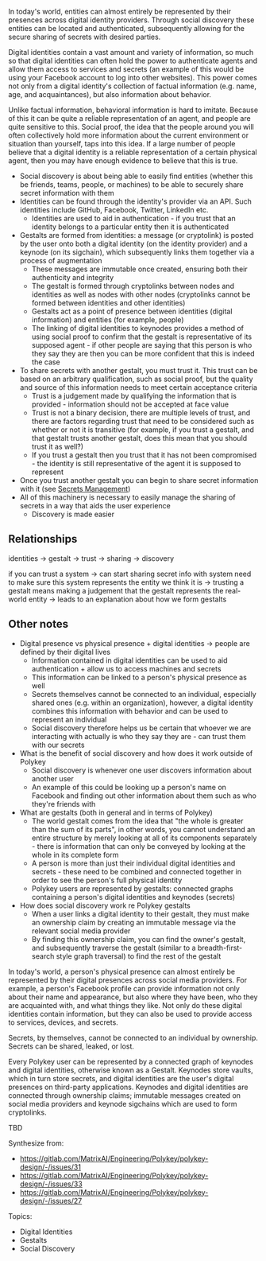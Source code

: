 In today's world, entities can almost entirely be represented by their presences across digital identity providers. Through social discovery these entities can be located and authenticated, subsequently allowing for the secure sharing of secrets with desired parties.

Digital identities contain a vast amount and variety of information, so much so that digital identities can often hold the power to authenticate agents and allow them access to services and secrets (an example of this would be using your Facebook account to log into other websites). This power comes not only from a digital identity's collection of factual information (e.g. name, age, and acquaintances), but also information about behavior.

Unlike factual information, behavioral information is hard to imitate. Because of this it can be quite a reliable representation of an agent, and people are quite sensitive to this. Social proof, the idea that the people around you will often collectively hold more information about the current environment or situation than yourself, taps into this idea. If a large number of people believe that a digital identity is a reliable representation of a certain physical agent, then you may have enough evidence to believe that this is true.



* Social discovery is about being able to easily find entities (whether this be friends, teams, people, or machines) to be able to securely share secret information with them
* Identities can be found through the identity's provider via an API. Such identities include GitHub, Facebook, Twitter, LinkedIn etc.
  * Identities are used to aid in authentication - if you trust that an identity belongs to a particular entity then it is authenticated
* Gestalts are formed from identities: a message (or cryptolink) is posted by the user onto both a digital identity (on the identity provider) and a keynode (on its sigchain), which subsequently links them together via a process of augmentation
  * These messages are immutable once created, ensuring both their authenticity and integrity
  * The gestalt is formed through cryptolinks between nodes and identities as well as nodes with other nodes (cryptolinks cannot be formed between identities and other identities)
  * Gestalts act as a point of presence between identities (digital information) and entities (for example, people)
  * The linking of digital identities to keynodes provides a method of using social proof to confirm that the gestalt is representative of its supposed agent - if other people are saying that this person is who they say they are then you can be more confident that this is indeed the case
* To share secrets with another gestalt, you must trust it. This trust can be based on an arbitrary qualification, such as social proof, but the quality and source of this information needs to meet certain acceptance criteria
  * Trust is a judgement made by qualifying the information that is provided - information should not be accepted at face value
  * Trust is not a binary decision, there are multiple levels of trust, and there are factors regarding trust that need to be considered such as whether or not it is transitive (for example, if you trust a gestalt, and that gestalt trusts another gestalt, does this mean that you should trust it as well?)
  * If you trust a gestalt then you trust that it has not been compromised - the identity is still representative of the agent it is supposed to represent
* Once you trust another gestalt you can begin to share secret information with it (see [Secrets Management](secrets-management))
* All of this machinery is necessary to easily manage the sharing of secrets in a way that aids the user experience
  * Discovery is made easier

## Relationships
identities -> gestalt -> trust -> sharing -> discovery

if you can trust a system -> can start sharing secret info with system
need to make sure this system represents the entity we think it is -> trusting a gestalt means making a judgement that the gestalt represents the real-world entity
-> leads to an explanation about how we form gestalts



## Other notes
* Digital presence vs physical presence + digital identities -> people are defined by their digital lives
  * Information contained in digital identities can be used to aid authentication + allow us to access machines and secrets
  * This information can be linked to a person's physical presence as well
  * Secrets themselves cannot be connected to an individual, especially shared ones (e.g. within an organization), however, a digital identity combines this information with behavior and can be used to represent an individual
  * Social discovery therefore helps us be certain that whoever we are interacting with actually is who they say they are - can trust them with our secrets
* What is the benefit of social discovery and how does it work outside of Polykey
  * Social discovery is whenever one user discovers information about another user
  * An example of this could be looking up a person's name on Facebook and finding out other information about them such as who they're friends with
* What are gestalts (both in general and in terms of Polykey)
  * The world gestalt comes from the idea that "the whole is greater than the sum of its parts", in other words, you cannot understand an entire structure by merely looking at all of its components separately - there is information that can only be conveyed by looking at the whole in its complete form
  * A person is more than just their individual digital identities and secrets - these need to be combined and connected together in order to see the person's full physical identity
  * Polykey users are represented by gestalts: connected graphs containing a person's digital identities and keynodes (secrets)
* How does social discovery work re Polykey gestalts
  * When a user links a digital identity to their gestalt, they must make an ownership claim by creating an immutable message via the relevant social media provider
  * By finding this ownership claim, you can find the owner's gestalt, and subsequently traverse the gestalt (similar to a breadth-first-search style graph traversal) to find the rest of the gestalt


In today's world, a person's physical presence can almost entirely be represented by their digital presences across social media providers. For example, a person's Facebook profile can provide information not only about their name and appearance, but also where they have been, who they are acquainted with, and what things they like. Not only do these digital identities contain information, but they can also be used to provide access to services, devices, and secrets.

Secrets, by themselves, cannot be connected to an individual by ownership. Secrets can be shared, leaked, or lost.

Every Polykey user can be represented by a connected graph of keynodes and digital identities, otherwise known as a Gestalt. Keynodes store vaults, which in turn store secrets, and digital identities are the user's digital presences on third-party applications. Keynodes and digital identities are connected through ownership claims; immutable messages created on social media providers and keynode sigchains which are used to form cryptolinks.

TBD

Synthesize from:

* https://gitlab.com/MatrixAI/Engineering/Polykey/polykey-design/-/issues/31
* https://gitlab.com/MatrixAI/Engineering/Polykey/polykey-design/-/issues/33
* https://gitlab.com/MatrixAI/Engineering/Polykey/polykey-design/-/issues/27

Topics:

* Digital Identities
* Gestalts
* Social Discovery
